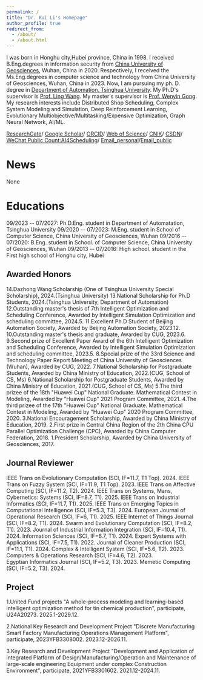 ```yaml
---
permalink: /
title: "Dr. Rui Li's Homepage"
author_profile: true
redirect_from: 
  - /about/
  - /about.html
---
```


I was born in Honghu city,Hubei province, China in 1998. I received B.Eng.degrees in information security from [China University of Geosciences](https://cs.cug.edu.cn/), Wuhan, China in 2020. Respectively, I received the Ms.Eng.degrees in computer science and technology from China University of Geosciences, Wuhan, China in 2023. Now, I am pursuing my ph. D. degree in [Department of Automation, Tsinghua University](https://www.au.tsinghua.edu.cn/). My Ph.D's supervisor is [Prof. Ling Wang](https://www.au.tsinghua.edu.cn/info/1107/1558.htm). My master's supervisor is [Prof. Wenyin Gong](http://grzy.cug.edu.cn/gongwenyin). <br>My research interests include Distributed Shop Scheduling, Complex System Modeling and Simulation, Deep Reinforcement Learning, Evolutionary Multiobjective/Multitasking/Expensive Optimization, Graph Neural Network, AI/ML.

[ResearchGate](https://www.researchgate.net/profile/Rui_Li339)/
[Google Scholar](https://scholar.google.com/citations?hl=en&user=PMICp7kAAAAJ)/
[ORCID](https://orcid.org/0000-0001-5335-9453)/
[Web of Science](https://webofscience.clarivate.cn/wos/author/record/32754071)/
[CNIK](https://au.cnki.net/author/personalInfo/000055874812)/
[CSDN](https://blog.csdn.net/qq_36820823?type=blog)/
[WeChat Public Count:AI4Scheduling](../images/erweicode.jpg)/
[Email_personal](mailto:liruicug@163.com)/[Email_public](mailto:li-r23@mails.tsinghua.edu.cn)

News
======
None


Educations
======
09/2023 -- 07/2027: Ph.D.Eng. student in Department of Automatation, Tsinghua University
09/2020 -- 07/2023: M.Eng. student in School of Computer Science, China University of Geosciences, Wuhan
09/2016 -- 07/2020: B.Eng. student in School. of Computer Science, China University of Geosciences, Wuhan
09/2013 -- 07/2016: High school. student in the First high school of Honghu city, Hubei

Awarded Honors
------
14.Dazhong Wang Scholarship (One of Tsinghua University Special Scholarship), 2024.(Tsinghua University)
13.National Scholarship for Ph.D Students</font>, 2024.(Tsinghua University, Department of Automation)
12.Outstanding master's thesis of 7th Intelligent Optimization and Scheduling Conference, Awarded by Intelligent Simulation Optimization and scheduling committee, 2024.5.
11.Excellent Ph.D Student of Beijing Automation Society</font>, Awarded by Beijing Automation Society, 2023.12.
10.Outstanding master's thesis and graduate</font>, Awarded by CUG, 2023.6.
9.Second prize of Excellent Paper Award of the 6th Intelligent Optimization and Scheduling Conference, Awarded by Intelligent Simulation Optimization and scheduling committee, 2023.5.
8.Special prize of the 33rd Science and Technology Paper Report Meeting of China University of Geosciences (Wuhan), Awarded by CUG, 2022.
7.National Scholarship for Postgraduate Students, Awarded by China Ministry of Education, 2022.(CUG, School of CS, Ms)
6.National Scholarship for Postgraduate Students, Awarded by China Ministry of Education, 2021.(CUG, School of CS, Ms)
5.The third prizee of the 18th "Huawei Cup" National Graduate. Mathematical Contest in Modeling</font>, Awarded by "Huawei Cup" 2021 Program Committee, 2021.
4.The third prizee of the 17th "Huawei Cup" National Graduate. Mathematical Contest in Modeling, Awarded by "Huawei Cup" 2020 Program Committee, 2020.
3.National Encouragement Scholarship</font>, Awarded by China Ministry of Education, 2019.
2.First prize in Central China Region of the 2th China CPU Parallel Optimization Challenge (CPC), Awarded by China Computer Federation, 2018.
1.President Scholarship, Awarded by China University of Geosciences, 2017.

Journal Reviewer
------
IEEE Trans on Evolutionary Computation (SCI, IF=11.7, T1 Top). 2024.
IEEE Trans on Fuzzy System (SCI, IF=11.9, T1 Top). 2023.
IEEE Trans on Affective Computing (SCI, IF=11.2, T2). 2024.
IEEE Trans on Systems, Mans, Cybernetics: Systems (SCI, IF=8.7, T1). 2025.
IEEE Trans on Industrial Informatics (SCI, IF=11.7, T1). 2025.
IEEE Trans on Emerging Topics in Computational Intelligence (SCI, IF=5.3, T3). 2024.
European Journal of Operational Research (SCI, IF=6, T1). 2025.
IEEE Internet of Things Journal (SCI, IF=8.2, T1). 2024.
Swarm and Evolutionary Computation (SCI, IF=8.2, T1). 2023.
Journal of Industrial Information Integration (SCI, IF=10.4, T1). 2024.
Information Sciences (SCI, IF=6.7, T1). 2024.
Expert Systems with Applications (SCI, IF=7.5, T1). 2022.
Journal of Cleaner Production (SCI, IF=11.1, T1). 2024.
Complex & Intelligent System (SCI, IF=5.6, T2). 2023.
Computers & Operations Research (SCI, IF=4.6, T2). 2023.	
Egyptian Informatics Journal (SCI, IF=5.2, T3). 2023.
Memetic Computing (SCI, IF=5.2, T3). 2024.


Project
------
1.United Fund projects "A whole-process modeling and learning-based intelligent optimization method for tin chemical production", participate, U24A20273. 2025.1-2029.12.

2.National Key Research and Development Project "Discrete Manufacturing Smart Factory Manufacturing Operations Management Platform", participate, 2023YFB3308002. 2023.12-2026.11.

3.Key Research and Development Project</font> "Development and Application of integrated Platform of Design/Manufacturing/Operation and Maintenance of large-scale engineering Equipment under complex Construction Environment", participate, 2021YFB3301602. 2021.12-2024.11.

